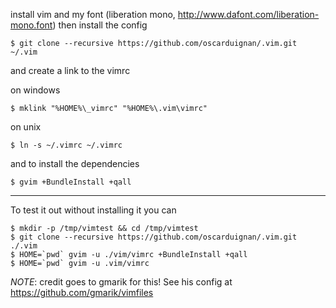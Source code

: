 install vim and my font (liberation mono, http://www.dafont.com/liberation-mono.font) then install the config

    $ git clone --recursive https://github.com/oscarduignan/.vim.git ~/.vim

and create a link to the vimrc

on windows

    $ mklink "%HOME%\_vimrc" "%HOME%\.vim\vimrc"

on unix

    $ ln -s ~/.vimrc ~/.vimrc

and to install the dependencies

    $ gvim +BundleInstall +qall

---

To test it out without installing it you can

    $ mkdir -p /tmp/vimtest && cd /tmp/vimtest
    $ git clone --recursive https://github.com/oscarduignan/.vim.git ./.vim
    $ HOME=`pwd` gvim -u ./vim/vimrc +BundleInstall +qall
    $ HOME=`pwd` gvim -u .vim/vimrc

*NOTE*: credit goes to gmarik for this! See his config at https://github.com/gmarik/vimfiles 
